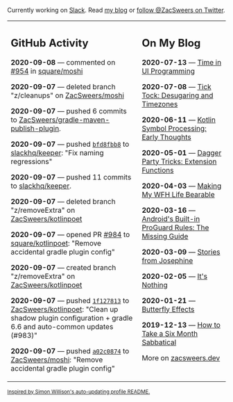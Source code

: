Currently working on [Slack](https://slack.com/). Read [my blog](https://zacsweers.dev/) or [follow @ZacSweers on Twitter](https://twitter.com/ZacSweers).

<table><tr><td valign="top" width="60%">

## GitHub Activity
<!-- githubActivity starts -->
**2020-09-08** — commented on [#954](https://github.com/square/moshi/pull/954#issuecomment-689192733) in [square/moshi](https://api.github.com/repos/square/moshi)

**2020-09-07** — deleted branch "z/cleanups" on [ZacSweers/moshi](https://api.github.com/repos/ZacSweers/moshi)

**2020-09-07** — pushed 6 commits to [ZacSweers/gradle-maven-publish-plugin](https://api.github.com/repos/ZacSweers/gradle-maven-publish-plugin).

**2020-09-07** — pushed [`bfd8fbb8`](https://github.com/slackhq/keeper/commit/bfd8fbb881dbfeab1ad8242e36a637a266c2c575) to [slackhq/keeper](https://api.github.com/repos/slackhq/keeper): "Fix naming regressions"

**2020-09-07** — pushed 11 commits to [slackhq/keeper](https://api.github.com/repos/slackhq/keeper).

**2020-09-07** — deleted branch "z/removeExtra" on [ZacSweers/kotlinpoet](https://api.github.com/repos/ZacSweers/kotlinpoet)

**2020-09-07** — opened PR [#984](https://api.github.com/repos/square/kotlinpoet/pulls/984) to [square/kotlinpoet](https://api.github.com/repos/square/kotlinpoet): "Remove accidental gradle plugin config"

**2020-09-07** — created branch "z/removeExtra" on [ZacSweers/kotlinpoet](https://api.github.com/repos/ZacSweers/kotlinpoet)

**2020-09-07** — pushed [`1f127813`](https://github.com/ZacSweers/kotlinpoet/commit/1f127813532aba3e0249f24fd1756f74370390b0) to [ZacSweers/kotlinpoet](https://api.github.com/repos/ZacSweers/kotlinpoet): "Clean up shadow plugin configuration + gradle 6.6 and auto-common updates (#983)"

**2020-09-07** — pushed [`a02c0874`](https://github.com/ZacSweers/moshi/commit/a02c0874ad8d909c2b354901a0a4aca8d870ac0d) to [ZacSweers/moshi](https://api.github.com/repos/ZacSweers/moshi): "Remove accidental gradle plugin config"
<!-- githubActivity ends -->
</td><td valign="top" width="40%">

## On My Blog
<!-- blog starts -->
**2020-07-13** — [Time in UI Programming](https://www.zacsweers.dev/time-in-ui/)

**2020-07-08** — [Tick Tock: Desugaring and Timezones](https://www.zacsweers.dev/ticktock-desugaring-timezones/)

**2020-06-11** — [Kotlin Symbol Processing: Early Thoughts](https://www.zacsweers.dev/kotlin-symbol-processor-early-thoughts/)

**2020-05-01** — [Dagger Party Tricks: Extension Functions](https://www.zacsweers.dev/dagger-party-tricks-extension-functions/)

**2020-04-03** — [Making My WFH Life Bearable](https://www.zacsweers.dev/making-wfh-life-bearable/)

**2020-03-16** — [Android's Built-in ProGuard Rules: The Missing Guide](https://www.zacsweers.dev/android-proguard-rules/)

**2020-03-09** — [Stories from Josephine](https://www.zacsweers.dev/stories-from-josephine/)

**2020-02-05** — [It's Nothing](https://www.zacsweers.dev/its-nothing/)

**2020-01-21** — [Butterfly Effects](https://www.zacsweers.dev/butterfly-effects/)

**2019-12-13** — [How to Take a Six Month Sabbatical](https://www.zacsweers.dev/how-to-take-a-six-month-sabbatical/)
<!-- blog ends -->
More on [zacsweers.dev](https://zacsweers.dev/)
</td></tr></table>

<sub><a href="https://simonwillison.net/2020/Jul/10/self-updating-profile-readme/">Inspired by Simon Willison's auto-updating profile README.</a></sub>